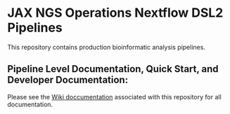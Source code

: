 # JAX NGS Operations Nextflow DSL2 Pipelines

This repository contains production bioinformatic analysis pipelines.

## Pipeline Level Documentation, Quick Start, and Developer Documentation: 

Please see the [Wiki doccumentation](https://bitbucket.org/jacksonlaboratory/ngs-ops-nf-pipelines/wiki/Home) associated with this repository for all documentation.